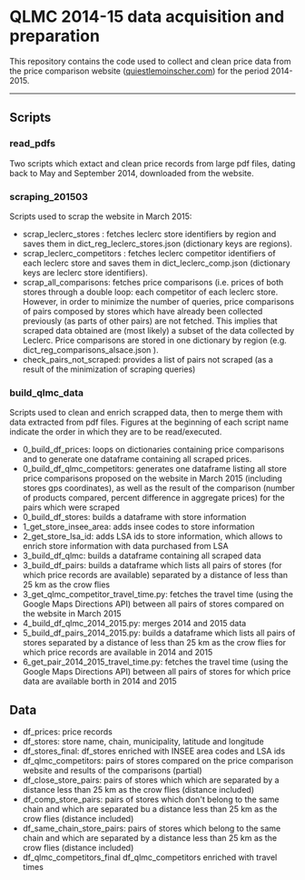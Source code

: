 # QLMC 2014-15 data acquisition and preparation

This repository contains the code used to collect and clean price data from the price comparison website ([quiestlemoinscher.com](http://www.quiestlemoinscher.com/)) for the period 2014-2015.

----------

## Scripts

### read_pdfs

Two scripts which extact and clean price records from large pdf files, dating back to May and September 2014, downloaded from the website.

### scraping_201503

Scripts used to scrap the website in March 2015:

- scrap_leclerc_stores : fetches leclerc store identifiers by region and saves them in dict_reg_leclerc_stores.json (dictionary keys are regions).
- scrap_leclerc_competitors : fetches leclerc competitor identifiers of each leclerc store and saves them in dict_leclerc_comp.json (dictionary keys are leclerc store identifiers).
- scrap_all_comparisons: fetches price comparisons (i.e. prices of both stores through a double loop: each competitor of each leclerc store. However, in order to minimize the number of queries, price comparisons of pairs composed by stores which have already been collected previously (as parts of other pairs) are not fetched. This implies that scraped data obtained are (most likely) a subset of the data collected by Leclerc. Price comparisons are stored in one dictionary by region (e.g. dict_reg_comparisons_alsace.json ).
- check_pairs_not_scraped: provides a list of pairs not scraped (as a result of the minimization of scraping queries)

### build_qlmc_data

Scripts used to clean and enrich scrapped data, then to merge them with data extracted from pdf files. Figures at the beginning of each script name indicate the order in which they are to be read/executed.

- 0_build_df_prices: loops on dictionaries containing price comparisons and to generate one dataframe containing all scraped prices.
- 0_build_df_qlmc_competitors: generates one dataframe listing all store price comparisons proposed on the website in March 2015 (including stores gps coordinates), as well as the result of the comparison (number of products compared, percent difference in aggregate prices) for the pairs which were scraped
- 0_build_df_stores: builds a dataframe with store information
- 1_get_store_insee_area: adds insee codes to store information
- 2_get_store_lsa_id: adds LSA ids to store information, which allows to enrich store information with data purchased from LSA
- 3_build_df_qlmc: builds a dataframe containing all scraped data
- 3_build_df_pairs: builds a dataframe which lists all pairs of stores (for which price records are available) separated by a distance of less than 25 km as the crow flies
- 3_get_qlmc_competitor_travel_time.py: fetches the travel time (using the Google Maps Directions API)  between all pairs of stores compared on the website in March 2015
- 4_build_df_qlmc_2014_2015.py: merges 2014 and 2015 data
- 5_build_df_pairs_2014_2015.py: builds a dataframe which lists all pairs of stores separated by a distance of less than 25 km as the crow flies for which price records are available in 2014 and 2015
- 6_get_pair_2014_2015_travel_time.py: fetches the travel time (using the Google Maps Directions API) between all pairs of stores for which price data are available borth in 2014 and 2015 

## Data

- df_prices: price records
- df_stores: store name, chain, municipality, latitude and longitude
- df_stores_final: df_stores enriched with INSEE area codes and LSA ids
- df_qlmc_competitors: pairs of stores compared on the price comparison website and results of the comparisons (partial)
- df_close_store_pairs: pairs of stores which which are separated by a distance less than 25 km as the crow flies (distance included)
- df_comp_store_pairs: pairs of stores which don't belong to the same chain and which are separated bu a distance less than 25 km as the crow flies (distance included)
- df_same_chain_store_pairs: pairs of stores which belong to the same chain and which are separated by a distance less than 25 km as the crow flies (distance included)
- df_qlmc_competitors_final df_qlmc_competitors enriched with travel times
